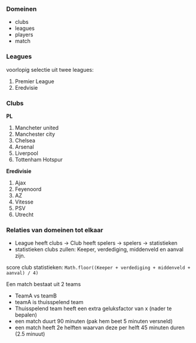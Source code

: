 
### Domeinen

- clubs
- leagues
- players
- match

### Leagues

voorlopig selectie uit twee leagues:

1. Premier League
2. Eredvisie

### Clubs

**PL**

1. Mancheter united
2. Manchester city
3. Chelsea
4. Arsenal
5. Liverpool
6. Tottenham Hotspur

**Eredivisie**

1. Ajax
2. Feyenoord
3. AZ
4. Vitesse
5. PSV
6. Utrecht

### Relaties van domeinen tot elkaar

- League heeft clubs -> Club heeft spelers -> spelers -> statistieken
- statistieken clubs zullen: Keeper, verdediging, middenveld en aanval zijn.

score club statistieken:
`Math.floor((Keeper + verdediging + middenveld + aanval) / 4)`

Een match bestaat uit 2 teams

- TeamA vs teamB
- teamA is thuisspelend team
- Thuisspelend team heeft een extra geluksfactor van x (nader te bepalen)
- een match duurt 90 minuten (pak hem beet 5 minuten versneld)
- een match heeft 2e helften waarvan deze per helft 45 minuten duren (2.5 minuut)



